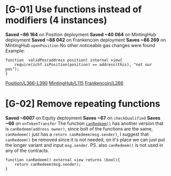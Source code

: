 # [G-01] Use functions instead of modifiers (4 instances)
**Saved ~86 164** on Position deployment
**Saved ~40 064** on MintingHub deployment
**Saved ~88 042** on Frankencoin deployment
**Saves ~86 269** on MintingHub `openPosition`
No other noticeable gas changes were found
Example:

    function  validPos(address position) internal view{
        require(zchf.isPosition(position) == address(this), "not our pos");
    }

[Position/L366-L390](https://github.com/code-423n4/2023-04-frankencoin/blob/main/contracts/Position.sol#L366-L390)
[MintingHub/L115](https://github.com/code-423n4/2023-04-frankencoin/blob/main/contracts/MintingHub.sol#L115)
[Frankencoin/L266](https://github.com/code-423n4/2023-04-frankencoin/blob/main/contracts/Frankencoin.sol#L266)

# [G-02] Remove repeating functions
**Saved ~6007** on Equity deployment
**Saves ~67** on `checkQualified`
**Saves ~66** on `onTokenTransfer`
The function [`canRedeem()`](https://github.com/code-423n4/2023-04-frankencoin/blob/main/contracts/Equity.sol#L127) has another version that is `canRedeem(address owner)`, since bolt of the functions are the same, `canRedeem()` just has a `return canRedeem(msg.sender)`, I suggest that `canRedeem()` be removed since it is not needed, on it's place we can just put the longer variant and input `msg.sender`.
PS. also `canRedeem()` is not used in any of the contracts. 
 
    function canRedeem() external view returns (bool){
        return canRedeem(msg.sender);
    }

